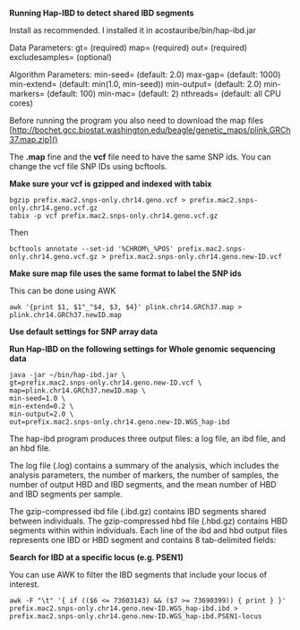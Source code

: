 **Running Hap-IBD to detect shared IBD segments**

Install as recommended. I installed it in acostauribe/bin/hap-ibd.jar 

Data Parameters: 
  gt=<VCF file with GT field>                         (required)
  map=<PLINK map file with cM units>                  (required)
  out=<output file prefix>                            (required)
  excludesamples=<excluded samples file>              (optional)

Algorithm Parameters: 
  min-seed=<min cM length of seed segment>            (default: 2.0)
  max-gap=<max base pairs in non-IBS gap>             (default: 1000)
  min-extend=<min cM length of extension segment>     (default: min(1.0, min-seed))
  min-output=<min cM length of output segment>        (default: 2.0)
  min-markers=<min markers in seed segment>           (default: 100)
  min-mac=<minimum minor allele count filter>         (default: 2)
  nthreads=<number of computational threads>          (default: all CPU cores)

Before running the program you also need to download the map files [http://bochet.gcc.biostat.washington.edu/beagle/genetic_maps/plink.GRCh37.map.zip]()

The **.map** fine and the **vcf** file need to have the same SNP ids. You can change the vcf file SNP IDs using bcftools. 

**Make sure your vcf is gzipped and indexed with tabix**

```
bgzip prefix.mac2.snps-only.chr14.geno.vcf > prefix.mac2.snps-only.chr14.geno.vcf.gz
tabix -p vcf prefix.mac2.snps-only.chr14.geno.vcf.gz
```
Then
```
bcftools annotate --set-id '%CHROM\_%POS' prefix.mac2.snps-only.chr14.geno.vcf.gz > prefix.mac2.snps-only.chr14.geno.new-ID.vcf
```

**Make sure map file uses the same format to label the SNP ids**

This can be done using AWK

```
awk '{print $1, $1"_"$4, $3, $4}' plink.chr14.GRCh37.map > plink.chr14.GRCh37.newID.map
```
**Use default settings for SNP array data**

**Run Hap-IBD on the following settings for Whole genomic sequencing data**

```
java -jar ~/bin/hap-ibd.jar \
gt=prefix.mac2.snps-only.chr14.geno.new-ID.vcf \
map=plink.chr14.GRCh37.newID.map \
min-seed=1.0 \
min-extend=0.2 \
min-output=2.0 \
out=prefix.mac2.snps-only.chr14.geno.new-ID.WGS_hap-ibd 
```
The hap-ibd program produces three output files: a log file, an ibd file, and an hbd file.

The log file (.log) contains a summary of the analysis, which includes the analysis parameters, the number of markers, the number of samples, the number of output HBD and IBD segments, and the mean number of HBD and IBD segments per sample.

The gzip-compressed ibd file (.ibd.gz) contains IBD segments shared between individuals. The gzip-compressed hbd file (.hbd.gz) contains HBD segments within within individuals. Each line of the ibd and hbd output files represents one IBD or HBD segment and contains 8 tab-delimited fields:


**Search for IBD at a specific locus (e.g. PSEN1)**
  
You can use AWK to filter the IBD segments that include your locus of interest.
```
awk -F "\t" '{ if (($6 <= 73603143) && ($7 >= 73690399)) { print } }' prefix.mac2.snps-only.chr14.geno.new-ID.WGS_hap-ibd.ibd > prefix.mac2.snps-only.chr14.geno.new-ID.WGS_hap-ibd.PSEN1-locus
```

